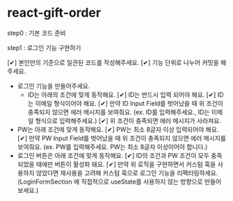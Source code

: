# react-gift-order

step0 : 기본 코드 준비

step1 : 로그인 기능 구현하기

[✔] 본인만의 기준으로 일관된 코드를 작성해주세요.
[✔] 기능 단위로 나누어 커밋을 해주세요.

- 로그인 기능을 만들어주세요.
  - ID는 아래의 조건에 맞게 동작해요.
    [✔] ID는 반드시 입력 되어야 해요.
    [✔] ID는 이메일 형식이어야 해요.
    [✔] 만약 ID Input Field를 벗어났을 때 위 조건이 충족되지 않으면 에러 메시지를 보여줘요. (ex. ID를 입력해주세요., ID는 이메일 형식으로 입력해주세요.)
    [✔] 위 조건이 충족되면 에러 메시지가 사라져요.
- PW는 아래 조건에 맞게 동작해요.
  [✔] PW는 최소 8글자 이상 입력되어야 해요.
  [✔] 만약 PW Input Field를 벗어났을 때 위 조건이 충족되지 않으면 에러 메시지를 보여줘요. (ex. PW를 입력해주세요. PW는 최소 8글자 이상이어야 합니다.)
- 로그인 버튼은 아래 조건에 맞게 동작해요.
  [✔] ID의 조건과 PW 조건이 모두 충족 되었을 때에만 버튼이 활성화 돼요.
  [✔] 만약 위 로직을 구현하면서 커스텀 훅을 사용하지 않았다면 재사용을 고려해 커스텀 훅으로 로그인 기능을 리팩터링하세요. (LoginFormSection 에 직접적으로 useState를 사용하지 않는 방향으로 만들어보세요.)
